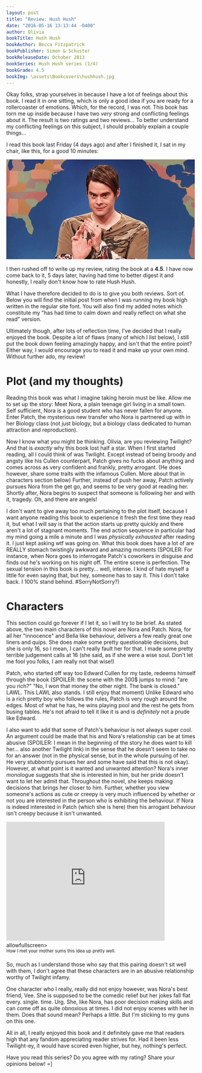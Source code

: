 ```yaml
---
layout: post
title: "Review: Hush Hush"
date: "2016-05-16 13:13:44 -0400"
author: Olivia
bookTitle: Hush Hush
bookAuthor: Becca Fitzpatrick
bookPublisher: Simon & Schuster
bookReleaseDate: October 2013
bookSeries: Hush Hush series (1/4)
bookGrade: 4.5
bookImg: \assets\Bookcovers\hushhush.jpg
---
```

Okay folks, strap yourselves in because I have a lot of feelings about this book. I read it in one sitting, which is only a good idea if you are ready for a rollercoaster of emotions. Which, for the record, I was not. This book has torn me up inside because I have two *very* strong and conflicting feelings about it. The result is two ratings and two reviews... To better understand my conflicting feelings on this subject, I should probably explain a couple things...
<!--more-->

I read this book last Friday (4 days ago) and after I finished it, I sat in my chair, like this, for a good 10 minutes:

![Me, having an inner meltdown](\assets\gifs\amusedstefon.gif)

I then rushed off to write up my review, rating the book at a **4.5**. I have now come back to it, 5 days later, having had time to better digest it and honestly, I really don't know how to rate Hush Hush.

What I have therefore decided to do is to give you both reviews. Sort of. Below you will find the initial post from when I was running my book high written in the regular site font. You will also find my <span class="reviewupdate">added notes</span> which constitute my "has had time to calm down and really reflect on what she read" version.

Ultimately though, after lots of reflection time, I've decided that I really enjoyed the book. Despite a lot of flaws (many of which I list below), I still put the book down feeling amazingly happy, and isn't that the entire point? Either way, I would encourage you to read it and make up your own mind. Without further ado, my review!

# Plot (and my thoughts)
 Reading this book was what I imagine taking heroin must be like. Allow me to set up the story: Meet Nora, a plain teenage girl living in a small town. Self sufficient, Nora is a good student who has never fallen for anyone. Enter Patch, the mysterious new transfer who Nora is partnered up with in her Biology class (not just biology, but a biology class dedicated to human attraction and reproduction).

Now I know what you might be thinking. Olivia, are you reviewing Twilight? And that is *exactly* why this book lost half a star. When I first started reading, all I could think of was Twilight. Except instead of being broody and angsty like his Cullen counterpart, Patch gives no fucks about anything and comes across as very confident and frankly, pretty arrogant. <span class="reviewupdate">(He does however, share some traits with the infamous Cullen. More about that in characters section below)</span> Further, instead of push her away, Patch actively pursues Nora from the get go, and seems to be very good at reading her. Shortly after, Nora begins to suspect that someone is following her and with it, tragedy. Oh, and there are angels!

I don't want to give away too much pertaining to the plot itself, because I want anyone reading this book to experience it fresh the first time they read it, but what I will say is that the action starts up pretty quickly and there aren't a lot of stagnant moments. The end action sequence in particular had my mind going a mile a minute and I was *physically exhausted* after reading it. I just kept asking wtf was going on. What this book does have a lot of are REALLY stomach twistingly awkward and amazing moments (SPOILER: <span class="spoiler">For instance, when Nora goes to interrogate Patch's coworkers in disguise and finds out he's working on his night off. The entire scene is perfection. The sexual tension in this book is pretty... well, intense. I kind of hate myself a little for even saying that, but hey, someone has to say it.</span> <span class="reviewupdate">This I don't take back. I 100% stand behind. #SorryNotSorry?</span>)

# Characters
This section could go forever if I let it, so I will try to be brief. As stated above, the two main characters of this novel are Nora and Patch. Nora, for all her "innocence" and Bella like behaviour, delivers a few really great one liners and quips. She does make some pretty questionable decisions, but she is only 16, so I mean, I can't really fault her for that. I made some pretty terrible judgement calls at 16 (she said, as if she were a wise soul. Don't let me fool you folks, I am really not that wise!)

Patch, who started off way too Edward Cullen for my taste, redeems himself through the book (SPOILER: <span class="spoiler">the scene with the 200$ jumps to mind: "are you rich?" "No, I won that money the other night. The bank is closed."</span> LAWL. <span class="reviewupdate">This LAWL also stands. I still enjoy that moment</span>) Unlike Edward who is a rich pretty boy who follows the rules, Patch is very rough around the edges. Most of what he has, he wins playing pool and the rest he gets from busing tables. He's not afraid to tell it like it is and is *definitely* not a prude like Edward.

<span class="reviewupdate"> I also want to add that some of Patch's behaviour is not always super cool. An argument could be made that his and Nora's relationship can be at times abusive (SPOILER: <span class="reviewupdatespoiler">I mean in the beginning of the story he does want to kill her... also another Twilight link)</span> in the sense that he doesn't seem to take no for an answer (not in the physical sense, but in the whole pursuing of her. He very stubbornly pursues her and some have said that this is not okay). However, at what point is it wanted and unwanted attention? Nora's inner monologue suggests that she is interested in him, but her pride doesn't want to let her admit that. Throughout the novel, she keeps making decisions that brings her closer to him. Further, whether you view someone's actions as cute or creepy is very much influenced by whether or not you are interested in the person who is exhibiting the behaviour. If Nora is indeed interested in Patch (which she is here) then his arrogant behaviour isn't creepy because it isn't unwanted.</span>

<div class="videoWrapper"><iframe width="420" height="315" src="https://www.youtube.com/embed/J2xULShV6S4" frameborder="0" allowfullscreen></iframe> allowfullscreen></iframe></div>
<sup>How I met your mother sums this idea up pretty well.</sup>

<span class="reviewupdate">So, much as I understand those who say that this pairing doesn't sit well with them, I don't agree that these characters are in an abusive relationship worthy of Twilight infamy.</span>

One character who I really, really did not enjoy however, was Nora's best friend, Vee. She is supposed to be the comedic relief but her jokes fall flat every. single. time. Urg. She, like Nora, has poor decision making skills and can come off as quite obnoxious at times. I did not enjoy scenes with her in them. <span class="reviewupdate">Does that sound mean? Perhaps a little. But I'm sticking to my guns on this one.</span>

All in all, I really enjoyed this book and it definitely gave me that readers high that any fandom appreciating reader strives for. Had it been less Twilight-ey, it would have scored even higher, but hey, nothing's perfect.

Have you read this series? Do you agree with my rating? Share your opinions below! =]
